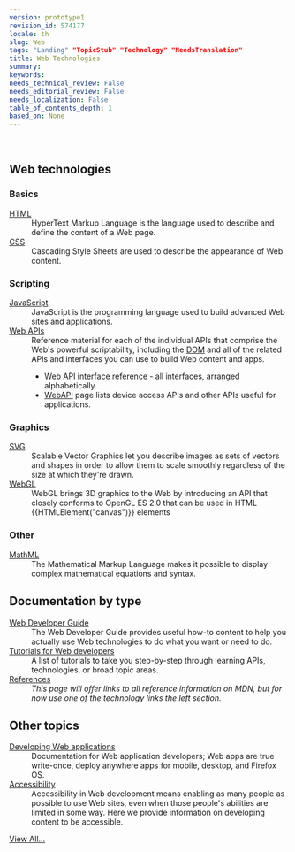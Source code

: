 ```yaml
---
version: prototype1
revision_id: 574177
locale: th
slug: Web
tags: "Landing" "TopicStub" "Technology" "NeedsTranslation"
title: Web Technologies
summary: 
keywords: 
needs_technical_review: False
needs_editorial_review: False
needs_localization: False
table_of_contents_depth: 1
based_on: None
---
```

<p>&nbsp;</p>
<div class="row topicpage-table">
 <div class="section">
  <h2 class="Documentation" id="Web_technologies">Web technologies</h2>
  <h3 id="Basics">Basics</h3>
  <dl>
   <dt>
    <a href="/en-US/docs/Web/HTML">HTML</a></dt>
   <dd>
    HyperText Markup Language is the language used to describe and define the content of a Web page.</dd>
   <dt>
    <a href="/en-US/docs/Web/CSS">CSS</a></dt>
   <dd>
    Cascading Style Sheets are used to describe the appearance of Web content.</dd>
  </dl>
  <h3 id="Scripting">Scripting</h3>
  <dl>
   <dt>
    <a href="/en-US/docs/Web/JavaScript">JavaScript</a></dt>
   <dd>
    JavaScript is the programming language used to build advanced Web sites and applications.</dd>
   <dt>
    <a href="/en-US/docs/Web/Reference/API">Web APIs</a></dt>
   <dd>
    Reference material for each of the individual APIs that comprise the Web's powerful scriptability, including the <a href="/en-US/docs/DOM">DOM</a> and all of the related APIs and interfaces you can use to build Web content and apps.
    <ul>
     <li><a href="/en-US/docs/Web/API" title="/en-US/docs/Web/API">Web API interface reference</a> - all interfaces, arranged alphabetically.</li>
     <li><a href="/en-US/docs/WebAPI">WebAPI</a> page lists device access APIs and other APIs useful for applications.</li>
    </ul>
   </dd>
  </dl>
  <h3 id="Graphics">Graphics</h3>
  <dl>
   <dt>
    <a href="/en-US/docs/SVG">SVG<span id="cke_bm_92C" style="display: none;"> </span></a></dt>
   <dd>
    Scalable Vector Graphics let you describe images as sets of vectors and shapes in order to allow them to scale smoothly regardless of the size at which they're drawn.</dd>
   <dt>
    <a href="/en-US/docs/Web/WebGL" title="/en-US/docs/Web/WebGL">WebGL</a></dt>
   <dd>
    WebGL brings 3D graphics to the Web by introducing an API that closely conforms to OpenGL ES 2.0 that can be used in HTML {{HTMLElement("canvas")}} elements</dd>
  </dl>
  <h3 id="Other">Other</h3>
  <dl>
   <dt>
    <a href="/en-US/docs/Web/MathML">MathML</a></dt>
   <dd>
    The Mathematical Markup Language makes it possible to display complex mathematical equations and syntax.</dd>
  </dl>
 </div>
 <div class="section">
  <h2 class="Documentation" id="Documentation_by_type">Documentation by type</h2>
  <dl>
   <dt>
    <a href="/en-US/docs/Web/Guide">Web Developer Guide</a></dt>
   <dd>
    The Web Developer Guide provides useful how-to content to help you actually use Web technologies to do what you want or need to do.</dd>
   <dt>
    <a href="/en-US/docs/Web/Tutorials">Tutorials for Web developers</a></dt>
   <dd>
    A list of tutorials to take you step-by-step through learning APIs, technologies, or broad topic areas.</dd>
   <dt>
    <a href="/en-US/docs/Web/Reference">References</a></dt>
   <dd>
    <i>
     This page will offer links to all reference information on MDN, but for now use one of the technology links the left section.</i>
   </dd>
  </dl>
  <h2 id="Other_topics">Other topics</h2>
  <dl>
   <dt>
    <a href="/en-US/docs/Web/Apps">Developing Web applications</a></dt>
   <dd>
    Documentation for Web application developers; Web apps are true write-once, deploy anywhere apps for mobile, desktop, and Firefox OS.</dd>
   <dt>
    <a href="/en-US/docs/Web/Accessibility">Accessibility</a></dt>
   <dd>
    Accessibility in Web development means enabling as many people as possible to use Web sites, even when those people's abilities are limited in some way. Here we provide information on developing content to be accessible.</dd>
  </dl>
 </div>
</div>
<p><span class="alllinks"><a href="/en-US/docs/tag/Web">View All...</a></span></p>
<p><br />
 <a name="Thai"></a></p>


